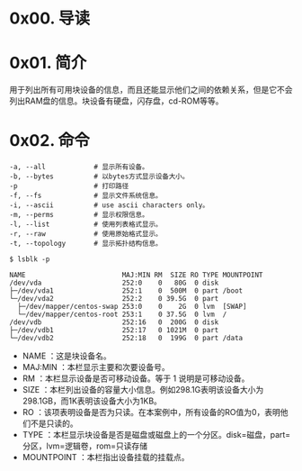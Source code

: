 # 0x00. 导读

# 0x01. 简介

用于列出所有可用块设备的信息，而且还能显示他们之间的依赖关系，但是它不会列出RAM盘的信息。块设备有硬盘，闪存盘，cd-ROM等等。

# 0x02. 命令

```
-a, --all            # 显示所有设备。
-b, --bytes          # 以bytes方式显示设备大小。
-p                   # 打印路径
-f, --fs             # 显示文件系统信息。
-i, --ascii          # use ascii characters only。
-m, --perms          # 显示权限信息。
-l, --list           # 使用列表格式显示。
-r, --raw            # 使用原始格式显示。
-t, --topology       # 显示拓扑结构信息。
```

```
$ lsblk -p

NAME                        MAJ:MIN RM  SIZE RO TYPE MOUNTPOINT
/dev/vda                    252:0    0   80G  0 disk 
├─/dev/vda1                 252:1    0  500M  0 part /boot
└─/dev/vda2                 252:2    0 39.5G  0 part 
  ├─/dev/mapper/centos-swap 253:0    0    2G  0 lvm  [SWAP]
  └─/dev/mapper/centos-root 253:1    0 37.5G  0 lvm  /
/dev/vdb                    252:16   0  200G  0 disk 
├─/dev/vdb1                 252:17   0 1021M  0 part 
└─/dev/vdb2                 252:18   0  199G  0 part /data
```

- NAME ：这是块设备名。
- MAJ:MIN ：本栏显示主要和次要设备号。
- RM ：本栏显示设备是否可移动设备。等于 1 说明是可移动设备。
- SIZE ：本栏列出设备的容量大小信息。例如298.1G表明该设备大小为298.1GB，而1K表明该设备大小为1KB。
- RO ：该项表明设备是否为只读。在本案例中，所有设备的RO值为0，表明他们不是只读的。
- TYPE ：本栏显示块设备是否是磁盘或磁盘上的一个分区。disk=磁盘，part=分区，lvm=逻辑卷，rom=只读存储
- MOUNTPOINT ：本栏指出设备挂载的挂载点。